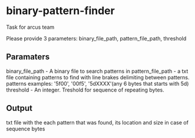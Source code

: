 # binary-pattern-finder
Task for arcus team

Please provide 3 parameters:
binary_file_path, pattern_file_path, threshold

## Paramaters

binary_file_path - A binary file to search patterns in
pattern_file_path - a txt file containing patterns to find with line brakes delimiting between patterns.
patterns examples: '5f00', '00f5', '5dXXXX'(any 6 bytes that starts with 5d)
threshold - An integer. Treshold for sequence of repeating bytes.

## Output

txt file with the each pattern that was found, its location and size in case of sequence bytes
